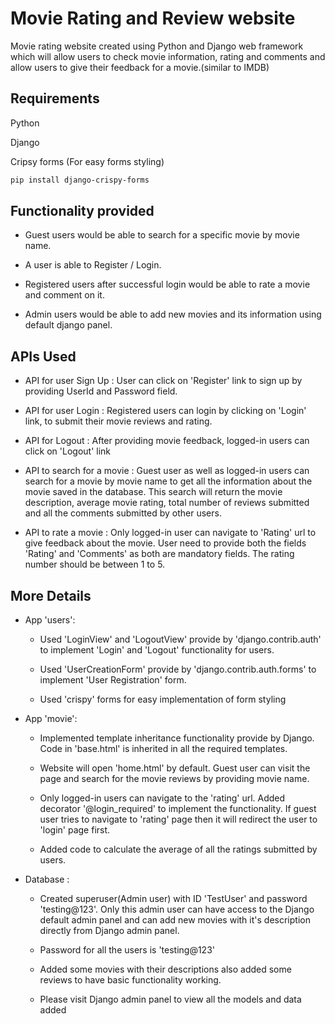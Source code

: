# Movie Rating and Review website

Movie rating website created using Python and Django web framework which will allow users to check movie information, rating and comments and allow users to give their feedback for a movie.(similar to IMDB)

## Requirements

Python

Django

Cripsy forms (For easy forms styling)



```bash
pip install django-crispy-forms
```

## Functionality provided

 - Guest users would be able to search for a specific movie by movie name.

 - A user is able to Register / Login.

 - Registered users after successful login would be able to rate a movie and comment on it.

 - Admin users would be able to add new movies and its information using default django panel.




## APIs Used

 - API for user Sign Up : User can click on 'Register' link to sign up by providing UserId and Password field.

 - API for user Login : Registered users can login by clicking on 'Login' link, to submit their movie reviews and rating.

 - API for Logout : After providing movie feedback, logged-in users can click on 'Logout' link

 - API to search for a movie : Guest user as well as logged-in users can search for a movie by movie name to get all the information about the movie saved in the database. This search will return the movie description, average movie rating, total number of reviews submitted and all the comments submitted by other users.

- API to rate a movie : Only logged-in user can navigate to 'Rating' url to give feedback about the movie. User need to provide both the fields 'Rating' and 'Comments' as both are mandatory fields. The rating number should be between 1 to 5.


## More Details

- App 'users':

     - Used 'LoginView' and 'LogoutView' provide by 'django.contrib.auth' to implement 'Login' and 'Logout' functionality for users.

     - Used 'UserCreationForm' provide by 'django.contrib.auth.forms' to implement 'User Registration' form.

     - Used 'crispy' forms for easy implementation of form styling


 - App 'movie':

     - Implemented template inheritance functionality provide by Django. 
Code in 'base.html' is inherited in all the required templates.

     - Website will open 'home.html' by default. Guest user can visit the page and search for the movie reviews by providing movie name.

     - Only logged-in users can navigate to the 'rating' url. Added decorator '@login_required' to implement the functionality. If guest user tries to navigate to 'rating' page then it will redirect the user to 'login' page first.

     - Added code to calculate the average of all the ratings submitted by users.

- Database :

     - Created superuser(Admin user) with ID 'TestUser' and password 'testing@123'.
Only this admin user can have access to the Django default admin panel and can add new movies with it's description directly from Django admin panel.

     - Password for all the users is 'testing@123'

     - Added some movies with their descriptions also added some reviews to have basic functionality working.
  
     - Please visit Django admin panel to view all the models and data added
